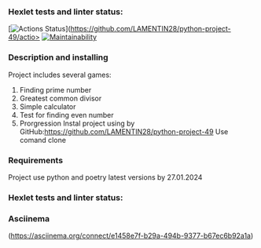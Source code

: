 ### Hexlet tests and linter status:
[![Actions Status](https://github.com/LAMENTIN28/python-project-49/actions/workflows/hexlet-check.yml/badge.svg)](https://github.com/LAMENTIN28/python-project-49/actio>
[![Maintainability](https://api.codeclimate.com/v1/badges/6a6141c2880c9a007180/maintainability)](https://codeclimate.com/github/LAMENTIN28/file/maintainability)

### Description and installing
Project includes several games:
1. Finding prime number
2. Greatest common divisor
3. Simple calculator
4. Test for finding even number
5. Prorgression
Instal project using by GitHub:https://github.com/LAMENTIN28/python-project-49
Use comand clone

### Requirements
Project use python and poetry latest versions by 27.01.2024

### Hexlet tests and linter status:

### Asciinema
(https://asciinema.org/connect/e1458e7f-b29a-494b-9377-b67ec6b92a1a)
